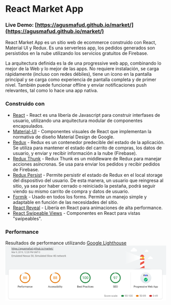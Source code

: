 # React Market App
### Live Demo: [https://agusmafud.github.io/market/](https://agusmafud.github.io/market/)

React Market App es un sitio web de ecommerce construido con React, Material UI y Redux. Es una serverless app, los pedidos generados son persistidos en la nube utilizando los servicios gratuitos de Firebase.

La arquitectura definida es la de una progressive web app, combinando lo mejor de la Web y lo mejor de las apps. No requiere instalación, se carga rápidamente (incluso con redes débiles), tiene un ícono en la pantalla principal y se carga como experiencia de pantalla completa y de primer nivel. También puede funcionar offline y envíar notificaciones push relevantes, tal como lo hace una app nativa.

### Construido con

* [React](https://reactjs.org/) - React es una libería de Javascript para construir interfases de usuario, utilizando una arquitectura modular de componentes encapsulados.
* [Material-UI](https://material-ui.com/) - Componentes visuales de React que implementan la normativa de diseño Material Design de Google.
* [Redux](https://es.redux.js.org/) - Redux es un contenedor predecible del estado de la aplicación. Se utiliza para mantener el estado del carrito de compras, los datos de usuario, y enviar y recibir información a la nube (Firebase).
* [Redux Thunk](https://github.com/reduxjs/redux-thunk) - Redux Thunk es un middleware de Redux para manejar acciones asíncronas. Se usa para enviar los pedidos y recibir pedidos de Firebase.
* [Redux Persist](https://github.com/rt2zz/redux-persist) - Permite persistir el estado de Redux en el local storage del dispositivo del usuario. De esta manera, un usuario que reingresa al sitio, ya sea por haber cerrado o reiniciado la pestaña, podrá seguir viendo su mismo carrito de compra y datos de usuario.
* [Formik](https://jaredpalmer.com/formik/) - Usado en todos los forms. Permite un manejo simple y adaptable en función de las necesidades del sitio.
* [React Reveal](https://www.react-reveal.com/) - Libería en React para animaciones de alta performance.
* [React Swipeable Views](https://react-swipeable-views.com/) - Componentes en React para vistas "swipeables".

### Performance
Resultados de performance utilizando [Google Lighthouse](https://developers.google.com/web/tools/lighthouse/?hl=es)
![Performance Google Lighthouse](performance.png?raw=true "Performance Google Lighthouse")
